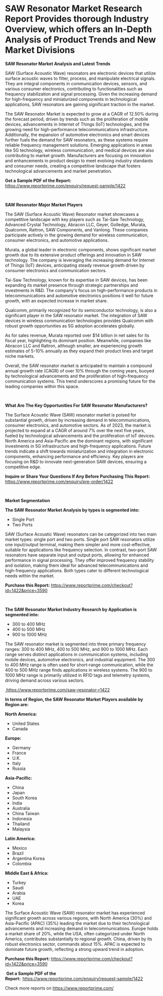 <p><h1>SAW Resonator Market Research Report Provides thorough Industry Overview, which offers an In-Depth Analysis of Product Trends and New Market Divisions</h1></p><p><strong>SAW Resonator Market Analysis and Latest Trends</strong></p>
<p><p>SAW (Surface Acoustic Wave) resonators are electronic devices that utilize surface acoustic waves to filter, process, and manipulate electrical signals. They are integral components in communication devices, sensors, and various consumer electronics, contributing to functionalities such as frequency stabilization and signal processing. Given the increasing demand for high-frequency and miniaturized components in technological applications, SAW resonators are gaining significant traction in the market.</p><p>The SAW Resonator Market is expected to grow at a CAGR of 12.50% during the forecast period, driven by trends such as the proliferation of mobile devices, advancements in Internet of Things (IoT) technologies, and the growing need for high-performance telecommunications infrastructure. Additionally, the expansion of automotive electronics and smart devices further fuels the demand for SAW resonators, as these systems require reliable frequency management solutions. Emerging applications in areas like 5G technology, wireless communication, and medical devices are also contributing to market growth. Manufacturers are focusing on innovation and enhancements in product design to meet evolving industry standards and consumer needs, creating a competitive landscape that fosters technological advancements and market penetration.</p></p>
<p><strong>Get a Sample PDF of the Report:&nbsp;</strong> <a href="https://www.reportprime.com/enquiry/request-sample/1422?utm_campaign=2665&utm_medium=2&utm_source=Github&utm_content=ia&utm_term=18032025&utm_id=saw-resonator">https://www.reportprime.com/enquiry/request-sample/1422</a></p>
<p>&nbsp;</p>
<p><strong>SAW Resonator Major Market Players</strong></p>
<p><p>The SAW (Surface Acoustic Wave) Resonator market showcases a competitive landscape with key players such as Tai-Saw Technology, Advanced Crystal Technology, Abracon LLC, Geyer, Golledge, Murata, Qualcomm, Raltron, SAW Components, and Vanlong. These companies participate actively in the growing demand for wireless communication, consumer electronics, and automotive applications.</p><p>Murata, a global leader in electronic components, shows significant market growth due to its extensive product offerings and innovation in SAW technology. The company is leveraging the increasing demand for Internet of Things (IoT) devices, anticipating steady revenue growth driven by consumer electronics and communication sectors.</p><p>Tai-Saw Technology, known for its expertise in SAW devices, has been expanding its market presence through strategic partnerships and investments in R&D. The company's focus on high-performance products in telecommunications and automotive electronics positions it well for future growth, with an expected increase in market share.</p><p>Qualcomm, primarily recognized for its semiconductor technology, is also a significant player in the SAW resonator market. The integration of SAW devices in wireless communication technologies provides Qualcomm with robust growth opportunities as 5G adoption accelerates globally.</p><p>As for sales revenue, Murata reported over $14 billion in net sales for its fiscal year, highlighting its dominant position. Meanwhile, companies like Abracon LLC and Raltron, although smaller, are experiencing growth estimates of 5-10% annually as they expand their product lines and target niche markets.</p><p>Overall, the SAW resonator market is anticipated to maintain a compound annual growth rate (CAGR) of over 10% through the coming years, buoyed by technological advancements and the proliferation of high-frequency communication systems. This trend underscores a promising future for the leading companies within this space.</p></p>
<p>&nbsp;</p>
<p><strong>What Are The Key Opportunities For SAW Resonator Manufacturers?</strong></p>
<p><p>The Surface Acoustic Wave (SAW) resonator market is poised for substantial growth, driven by increasing demand in telecommunications, consumer electronics, and automotive sectors. As of 2023, the market is projected to expand at a CAGR of around 7% over the next five years, fueled by technological advancements and the proliferation of IoT devices. North America and Asia-Pacific are the dominant regions, with significant investments in 5G infrastructure and high-frequency applications. Future trends indicate a shift towards miniaturization and integration in electronic components, enhancing performance and efficiency. Key players are focusing on R&D to innovate next-generation SAW devices, ensuring a competitive edge.</p></p>
<p><strong>Inquire or Share Your Questions If Any Before Purchasing This Report:</strong> <a href="https://www.reportprime.com/enquiry/pre-order/1422?utm_campaign=2665&utm_medium=2&utm_source=Github&utm_content=ia&utm_term=18032025&utm_id=saw-resonator">https://www.reportprime.com/enquiry/pre-order/1422</a></p>
<p>&nbsp;</p>
<p><strong>Market Segmentation</strong></p>
<p><strong>The SAW Resonator Market Analysis by types is segmented into:</strong></p>
<p><ul><li>Single Port</li><li>Two Ports</li></ul></p>
<p><p>SAW (Surface Acoustic Wave) resonators can be categorized into two main market types: single port and two ports. Single port SAW resonators utilize one input/output terminal, making them simpler and more cost-effective, suitable for applications like frequency selection. In contrast, two-port SAW resonators have separate input and output ports, allowing for enhanced performance in signal processing. They offer improved frequency stability and isolation, making them ideal for advanced telecommunications and high-frequency applications. Both types cater to different technological needs within the market.</p></p>
<p><strong>Purchase this Report:&nbsp;</strong><a href="https://www.reportprime.com/checkout?id=1422&price=3590&utm_campaign=2665&utm_medium=2&utm_source=Github&utm_content=ia&utm_term=18032025&utm_id=saw-resonator">https://www.reportprime.com/checkout?id=1422&price=3590</a></p>
<p>&nbsp;</p>
<p><strong>The SAW Resonator Market Industry Research by Application is segmented into:</strong></p>
<p><ul><li>300 to 400 MHz</li><li>400 to 500 MHz</li><li>900 to 1000 MHz</li></ul></p>
<p><p>The SAW resonator market is segmented into three primary frequency ranges: 300 to 400 MHz, 400 to 500 MHz, and 900 to 1000 MHz. Each range serves distinct applications in communication systems, including mobile devices, automotive electronics, and industrial equipment. The 300 to 400 MHz range is often used for short-range communication, while the 400 to 500 MHz range finds applications in wireless systems. The 900 to 1000 MHz range is primarily utilized in RFID tags and telemetry systems, driving demand across various sectors.</p></p>
<p><a href="https://www.reportprime.com/saw-resonator-r1422?utm_campaign=2665&utm_medium=2&utm_source=Github&utm_content=ia&utm_term=18032025&utm_id=saw-resonator">&nbsp;https://www.reportprime.com/saw-resonator-r1422</a></p>
<p><strong>In terms of Region, the SAW Resonator Market Players available by Region are:</strong></p>
<p>
    <p> <strong> North America: </strong>
        <ul>
            <li>United States</li>
            <li>Canada</li>
        </ul>
        </p> 
    <p> <strong> Europe: </strong>
        <ul>
            <li>Germany</li>
            <li>France</li>
            <li>U.K.</li>
            <li>Italy</li>
            <li>Russia</li>
        </ul>
        </p> 
    <p> <strong> Asia-Pacific: </strong>
        <ul>
            <li>China</li>
            <li>Japan</li>
            <li>South Korea</li>
            <li>India</li>
            <li>Australia</li>
            <li>China Taiwan</li>
            <li>Indonesia</li>
            <li>Thailand</li>
            <li>Malaysia</li>
        </ul>
        </p> 
    <p> <strong> Latin America: </strong>
        <ul>
            <li>Mexico</li>
            <li>Brazil</li>
            <li>Argentina Korea</li>
            <li>Colombia</li>
        </ul>
        </p> 
    <p> <strong> Middle East & Africa: </strong>
        <ul>
            <li>Turkey</li>
            <li>Saudi</li>
            <li>Arabia</li>
            <li>UAE</li>
            <li>Korea</li>
        </ul>
    </p>
    </p>
<p><p>The Surface Acoustic Wave (SAW) resonator market has experienced significant growth across various regions, with North America (30%) and Asia-Pacific (APAC) (35%) leading the market due to their technological advancements and increasing demand in telecommunications. Europe holds a market share of 20%, while the USA, often categorized under North America, contributes substantially to regional growth. China, driven by its robust electronics sector, commands about 15%. APAC is expected to dominate future growth, reflecting a strong upward trend in adoption.</p></p>
<p><strong>Purchase this Report: </strong><a href="https://www.reportprime.com/checkout?id=1422&price=3590&utm_campaign=2665&utm_medium=2&utm_source=Github&utm_content=ia&utm_term=18032025&utm_id=saw-resonator">https://www.reportprime.com/checkout?id=1422&price=3590</a></p>
<p>&nbsp;<strong>Get a Sample PDF of the Report:&nbsp;&nbsp;</strong><a href="https://www.reportprime.com/enquiry/request-sample/1422?utm_campaign=2665&utm_medium=2&utm_source=Github&utm_content=ia&utm_term=18032025&utm_id=saw-resonator">https://www.reportprime.com/enquiry/request-sample/1422</a></p>
<p><strong></strong></p>
<p>Check more reports on <a href="https://www.reportprime.com/?utm_campaign=2665&utm_medium=2&utm_source=Github&utm_content=ia&utm_term=18032025&utm_id=saw-resonator">https://www.reportprime.com/</a></p>